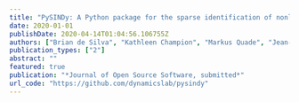 ```yaml
---
title: "PySINDy: A Python package for the sparse identification of nonlinear dynamical systems from data"
date: 2020-01-01
publishDate: 2020-04-14T01:04:56.106755Z
authors: ["Brian de Silva", "Kathleen Champion", "Markus Quade", "Jean-Christophe Loiseau", "J Nathan Kutz", "Steven L Brunton"]
publication_types: ["2"]
abstract: ""
featured: true
publication: "*Journal of Open Source Software, submitted*"
url_code: "https://github.com/dynamicslab/pysindy"
---
```


